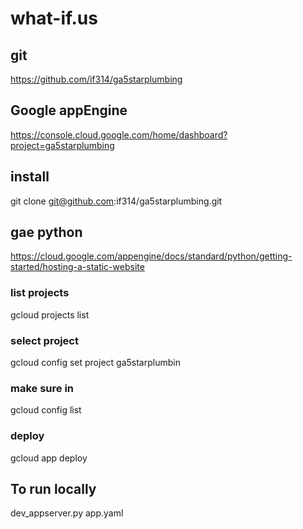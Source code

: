 # what-if.us

## git
https://github.com/if314/ga5starplumbing

## Google appEngine
https://console.cloud.google.com/home/dashboard?project=ga5starplumbing

## install
git clone git@github.com:if314/ga5starplumbing.git

## gae python
https://cloud.google.com/appengine/docs/standard/python/getting-started/hosting-a-static-website



### list projects
gcloud projects list
### select project
gcloud config set project ga5starplumbin
### make sure in
gcloud config list
### deploy
gcloud app deploy

## To run locally
dev_appserver.py app.yaml